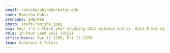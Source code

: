 ```yaml
---
email: ramishakabir@berkeley.edu
name: Ramisha Kabir
pronouns: SHE/HER
photo: staff/ramisha.jpeg
bio: hey! i'm a third year studying data science and cs. data 8 was my first coding experience and it changed my world. i'm so excited you're here :) 
role: 20-hour Lead uGSI (UCS2)
office-hours: Tue 11-12PM, Fri 11-12PM
team: Scholars & Tutors
---
```

